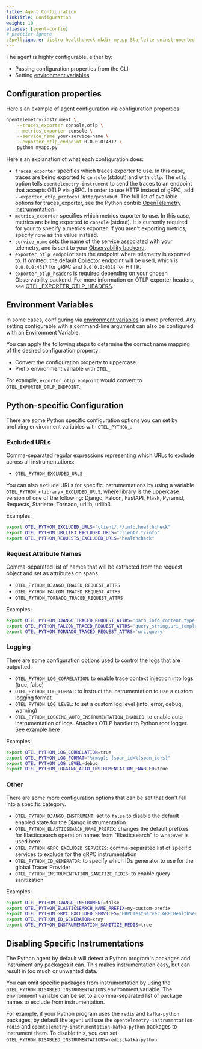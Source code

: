 ```yaml
---
title: Agent Configuration
linkTitle: Configuration
weight: 10
aliases: [agent-config]
# prettier-ignore
cSpell:ignore: distro healthcheck mkdir myapp Starlette uninstrumented urllib virtualenv
---
```


The agent is highly configurable, either by:

- Passing configuration properties from the CLI
- Setting
  [environment variables](/docs/specs/otel/configuration/sdk-environment-variables/)

## Configuration properties

Here's an example of agent configuration via configuration properties:

```sh
opentelemetry-instrument \
    --traces_exporter console,otlp \
    --metrics_exporter console \
    --service_name your-service-name \
    --exporter_otlp_endpoint 0.0.0.0:4317 \
    python myapp.py
```

Here's an explanation of what each configuration does:

- `traces_exporter` specifies which traces exporter to use. In this case, traces
  are being exported to `console` (stdout) and with `otlp`. The `otlp` option
  tells `opentelemetry-instrument` to send the traces to an endpoint that
  accepts OTLP via gRPC. In order to use HTTP instead of gRPC, add
  `--exporter_otlp_protocol http/protobuf`. The full list of available options
  for traces_exporter, see the Python contrib
  [OpenTelemetry Instrumentation](https://github.com/open-telemetry/opentelemetry-python-contrib/tree/main/opentelemetry-instrumentation).
- `metrics_exporter` specifies which metrics exporter to use. In this case,
  metrics are being exported to `console` (stdout). It is currently required for
  your to specify a metrics exporter. If you aren't exporting metrics, specify
  `none` as the value instead.
- `service_name` sets the name of the service associated with your telemetry,
  and is sent to your [Observability backend](/ecosystem/vendors/).
- `exporter_otlp_endpoint` sets the endpoint where telemetry is exported to. If
  omitted, the default [Collector](/docs/collector/) endpoint will be used,
  which is `0.0.0.0:4317` for gRPC and `0.0.0.0:4318` for HTTP.
- `exporter_otlp_headers` is required depending on your chosen Observability
  backend. For more information on OTLP exporter headers, see
  [OTEL_EXPORTER_OTLP_HEADERS](/docs/languages/sdk-configuration/otlp-exporter/#otel_exporter_otlp_headers).

## Environment Variables

In some cases, configuring via
[environment variables](/docs/languages/sdk-configuration/) is more preferred.
Any setting configurable with a command-line argument can also be configured
with an Environment Variable.

You can apply the following steps to determine the correct name mapping of the
desired configuration property:

- Convert the configuration property to uppercase.
- Prefix environment variable with `OTEL_`

For example, `exporter_otlp_endpoint` would convert to
`OTEL_EXPORTER_OTLP_ENDPOINT`.

## Python-specific Configuration

There are some Python specific configuration options you can set by prefixing
environment variables with `OTEL_PYTHON_`.

### Excluded URLs

Comma-separated regular expressions representing which URLs to exclude across
all instrumentations:

- `OTEL_PYTHON_EXCLUDED_URLS`

You can also exclude URLs for specific instrumentations by using a variable
`OTEL_PYTHON_<library>_EXCLUDED_URLS`, where library is the uppercase version of
one of the following: Django, Falcon, FastAPI, Flask, Pyramid, Requests,
Starlette, Tornado, urllib, urllib3.

Examples:

```sh
export OTEL_PYTHON_EXCLUDED_URLS="client/.*/info,healthcheck"
export OTEL_PYTHON_URLLIB3_EXCLUDED_URLS="client/.*/info"
export OTEL_PYTHON_REQUESTS_EXCLUDED_URLS="healthcheck"
```

### Request Attribute Names

Comma-separated list of names that will be extracted from the request object and
set as attributes on spans.

- `OTEL_PYTHON_DJANGO_TRACED_REQUEST_ATTRS`
- `OTEL_PYTHON_FALCON_TRACED_REQUEST_ATTRS`
- `OTEL_PYTHON_TORNADO_TRACED_REQUEST_ATTRS`

Examples:

```sh
export OTEL_PYTHON_DJANGO_TRACED_REQUEST_ATTRS='path_info,content_type'
export OTEL_PYTHON_FALCON_TRACED_REQUEST_ATTRS='query_string,uri_template'
export OTEL_PYTHON_TORNADO_TRACED_REQUEST_ATTRS='uri,query'
```

### Logging

There are some configuration options used to control the logs that are
outputted.

- `OTEL_PYTHON_LOG_CORRELATION`: to enable trace context injection into logs
  (true, false)
- `OTEL_PYTHON_LOG_FORMAT`: to instruct the instrumentation to use a custom
  logging format
- `OTEL_PYTHON_LOG_LEVEL`: to set a custom log level (info, error, debug,
  warning)
- `OTEL_PYTHON_LOGGING_AUTO_INSTRUMENTATION_ENABLED`: to enable
  auto-instrumentation of logs. Attaches OTLP handler to Python root logger. See
  example [here](/docs/languages/python/automatic/logs-example)

Examples:

```sh
export OTEL_PYTHON_LOG_CORRELATION=true
export OTEL_PYTHON_LOG_FORMAT="%(msg)s [span_id=%(span_id)s]"
export OTEL_PYTHON_LOG_LEVEL=debug
export OTEL_PYTHON_LOGGING_AUTO_INSTRUMENTATION_ENABLED=true
```

### Other

There are some more configuration options that can be set that don't fall into a
specific category.

- `OTEL_PYTHON_DJANGO_INSTRUMENT`: set to `false` to disable the default enabled
  state for the Django instrumentation
- `OTEL_PYTHON_ELASTICSEARCH_NAME_PREFIX`: changes the default prefixes for
  Elasticsearch operation names from "Elasticsearch" to whatever is used here
- `OTEL_PYTHON_GRPC_EXCLUDED_SERVICES`: comma-separated list of specific
  services to exclude for the gRPC instrumentation
- `OTEL_PYTHON_ID_GENERATOR`: to specify which IDs generator to use for the
  global Tracer Provider
- `OTEL_PYTHON_INSTRUMENTATION_SANITIZE_REDIS`: to enable query sanitization

Examples:

```sh
export OTEL_PYTHON_DJANGO_INSTRUMENT=false
export OTEL_PYTHON_ELASTICSEARCH_NAME_PREFIX=my-custom-prefix
export OTEL_PYTHON_GRPC_EXCLUDED_SERVICES="GRPCTestServer,GRPCHealthServer"
export OTEL_PYTHON_ID_GENERATOR=xray
export OTEL_PYTHON_INSTRUMENTATION_SANITIZE_REDIS=true
```

## Disabling Specific Instrumentations

The Python agent by default will detect a Python program's packages and
instrument any packages it can. This makes instrumentation easy, but can result
in too much or unwanted data.

You can omit specific packages from instrumentation by using the
`OTEL_PYTHON_DISABLED_INSTRUMENTATIONS` environment variable. The environment
variable can be set to a comma-separated list of package names to exclude from
instrumentation.

For example, if your Python program uses the `redis` and `kafka-python`
packages, by default the agent will use the
`opentelemetry-instrumentation-redis` and
`opentelemetry-instrumentation-kafka-python` packages to instrument them. To
disable this, you can set
`OTEL_PYTHON_DISABLED_INSTRUMENTATIONS=redis,kafka-python`.
